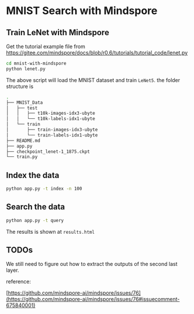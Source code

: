 # MNIST Search with Mindspore

## Train LeNet with Mindspore

Get the tutorial example file from https://gitee.com/mindspore/docs/blob/r0.6/tutorials/tutorial_code/lenet.py


```bash
cd mnist-with-mindspore
python lenet.py
```

The above script will load the MNIST dataset and train `LeNet5`. the folder structure is 

```bash
.
├── MNIST_Data
│   ├── test
│   │   ├── t10k-images-idx3-ubyte
│   │   └── t10k-labels-idx1-ubyte
│   └── train
│       ├── train-images-idx3-ubyte
│       └── train-labels-idx1-ubyte
├── README.md
├── app.py
├── checkpoint_lenet-1_1875.ckpt
└── train.py

```

## Index the data

```bash
python app.py -t index -n 100
```

## Search the data

```bash
python app.py -t query
```

The results is shown at `results.html`


## TODOs

We still need to figure out how to extract the outputs of the second last layer.

reference:

[https://github.com/mindspore-ai/mindspore/issues/76](https://github.com/mindspore-ai/mindspore/issues/76#issuecomment-675840001)